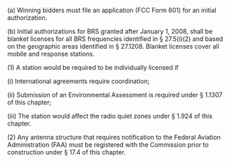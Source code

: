 (a) Winning bidders must file an application (FCC Form 601) for an initial authorization.

(b) Initial authorizations for BRS granted after January 1, 2008, shall be blanket licenses for all BRS frequencies identified in § 27.5(i)(2) and based on the geographic areas identified in § 27.1208. Blanket licenses cover all mobile and response stations.

(1) A station would be required to be individually licensed if

(i) International agreements require coordination;

(ii) Submission of an Environmental Assessment is required under § 1.1307 of this chapter;

(iii) The station would affect the radio quiet zones under § 1.924 of this chapter.

(2) Any antenna structure that requires notification to the Federal Aviation Administration (FAA) must be registered with the Commission prior to construction under § 17.4 of this chapter.

